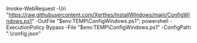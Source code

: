 Invoke-WebRequest -Uri "https://raw.githubusercontent.com/Xerthes/InstallWIndows/main/ConfigWindows.ps1" -OutFile "$env:TEMP\ConfigWindows.ps1"; powershell -ExecutionPolicy Bypass -File "$env:TEMP\ConfigWindows.ps1" -ConfigPath ".\config.json"

